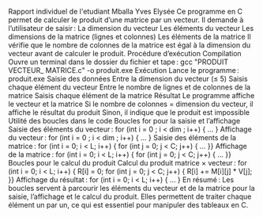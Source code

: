 Rapport individuel de l'etudiant Mballa Yves Elysée  Ce programme en C permet de calculer le produit d’une matrice par un vecteur.
Il demande à l’utilisateur de saisir :
La dimension du vecteur
Les éléments du vecteur
Les dimensions de la matrice (lignes et colonnes)
Les éléments de la matrice
Il vérifie que le nombre de colonnes de la matrice est égal à la dimension du vecteur avant de calculer le produit.
Procédure d’exécution
Compilation
Ouvre un terminal dans le dossier du fichier et tape :
gcc "PRODUIT VECTEUR_ MATRICE.c" -o produit.exe
Exécution
Lance le programme :
produit.exe
Saisie des données
Entre la dimension du vecteur (≤ 5)
Saisis chaque élément du vecteur
Entre le nombre de lignes et de colonnes de la matrice
Saisis chaque élément de la matrice
Résultat
Le programme affiche le vecteur et la matrice
Si le nombre de colonnes = dimension du vecteur, il affiche le résultat du produit
Sinon, il indique que le produit est impossible
Utilité des boucles dans le code
Boucles for pour la saisie et l’affichage
Saisie des éléments du vecteur :
for (int i = 0 ; i < dim ; i++) { ... }
Affichage du vecteur :
for (int i = 0 ; i < dim ; i++) { ... }
Saisie des éléments de la matrice :
for (int i = 0; i < L; i++) {    for (int j = 0; j < C; j++) { ... }}
Affichage de la matrice :
for (int i = 0; i < L; i++) {    for (int j = 0; j < C; j++) { ... }}
Boucles pour le calcul du produit
Calcul du produit matrice × vecteur :
for (int i = 0; i < L; i++) {    R[i] = 0;    for (int j = 0; j < C; j++) {        R[i] += M[i][j] * V[j];    }}
Affichage du résultat :
for (int i = 0; i < L; i++) { ... }
En résumé :
Les boucles servent à parcourir les éléments du vecteur et de la matrice pour la saisie, l’affichage et le calcul du produit. Elles permettent de traiter chaque élément un par un, ce qui est essentiel pour manipuler des tableaux en C.
